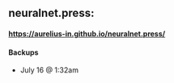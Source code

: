 ## neuralnet.press:
#### https://aurelius-in.github.io/neuralnet.press/
#### Backups 
- July 16 @ 1:32am 
